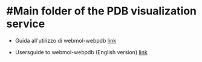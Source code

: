 #Main folder of the PDB visualization service
====================

 * Guida all'utilizzo di webmol-webpdb [link](Guida.md)
 
 * Usersguide to webmol-webpdb (English version) [link](Usersguide.md)
